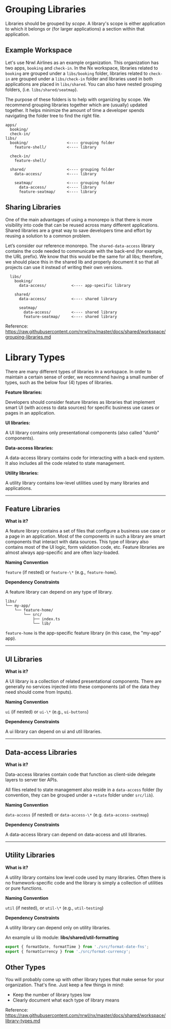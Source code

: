 # Grouping Libraries

Libraries should be grouped by _scope_. A library's scope is either application to which it belongs or (for larger applications) a section within that application.

## Example Workspace

Let's use Nrwl Airlines as an example organization. This organization has two apps, `booking` and `check-in`. In the Nx workspace, libraries related to `booking` are grouped under a `libs/booking` folder, libraries related to `check-in` are grouped under a `libs/check-in` folder and libraries used in both applications are placed in `libs/shared`. You can also have nested grouping folders, (i.e. `libs/shared/seatmap`).

The purpose of these folders is to help with organizing by scope. We recommend grouping libraries together which are (usually) updated together. It helps minimize the amount of time a developer spends navigating the folder tree to find the right file.

```text
apps/
  booking/
  check-in/
libs/
  booking/                 <---- grouping folder
    feature-shell/         <---- library

  check-in/
    feature-shell/

  shared/                  <---- grouping folder
    data-access/           <---- library

    seatmap/               <---- grouping folder
      data-access/         <---- library
      feature-seatmap/     <---- library
```

## Sharing Libraries

One of the main advantages of using a monorepo is that there is more visibility into code that can be reused across many different applications. Shared libraries are a great way to save developers time and effort by reusing a solution to a common problem.

Let’s consider our reference monorepo. The `shared-data-access` library contains the code needed to communicate with the back-end (for example, the URL prefix). We know that this would be the same for all libs; therefore, we should place this in the shared lib and properly document it so that all projects can use it instead of writing their own versions.

```text
  libs/
    booking/
      data-access/           <---- app-specific library

    shared/
      data-access/           <---- shared library

      seatmap/
        data-access/         <---- shared library
        feature-seatmap/     <---- shared library
```

Reference: https://raw.githubusercontent.com/nrwl/nx/master/docs/shared/workspace/grouping-libraries.md

# Library Types

There are many different types of libraries in a workspace. In order to maintain a certain sense of order, we recommend having a small number of types, such as the below four (4) types of libraries.

**Feature libraries:**

Developers should consider feature libraries as libraries that implement smart UI (with access to data sources) for specific business use cases or pages in an application.

**UI libraries:**

A UI library contains only presentational components (also called "dumb" components).

**Data-access libraries:**

A data-access library contains code for interacting with a back-end system. It also includes all the code related to state management.

**Utility libraries:**

A utility library contains low-level utilities used by many libraries and applications.

---

## Feature Libraries

**What is it?**

A feature library contains a set of files that configure a business use case or a page in an application. Most of the components in such a library are smart components that interact with data sources. This type of library also contains most of the UI logic, form validation code, etc. Feature libraries are almost always app-specific and are often lazy-loaded.

**Naming Convention**

`feature` (if nested) or `feature-\*` (e.g., `feature-home`).

**Dependency Constraints**

A feature library can depend on any type of library.

```treeview
libs/
└── my-app/
    └── feature-home/
        └── src/
            ├── index.ts
            └── lib/
```

`feature-home` is the app-specific feature library (in this case, the "my-app" app).

---

## UI Libraries

**What is it?**

A UI library is a collection of related presentational components. There are generally no services injected into these components (all of the data they need should come from Inputs).

**Naming Convention**

`ui` (if nested) or `ui-\*` (e.g., `ui-buttons`)

**Dependency Constraints**

A ui library can depend on ui and util libraries.

---

## Data-access Libraries

**What is it?**

Data-access libraries contain code that function as client-side delegate layers to server tier APIs.

All files related to state management also reside in a `data-access` folder (by convention, they can be grouped under a `+state` folder under `src/lib`).

**Naming Convention**

`data-access` (if nested) or `data-access-\*` (e.g. `data-access-seatmap`)

**Dependency Constraints**

A data-access library can depend on data-access and util libraries.

---

## Utility Libraries

**What is it?**

A utility library contains low level code used by many libraries. Often there is no framework-specific code and the library is simply a collection of utilities or pure functions.

**Naming Convention**

`util` (if nested), or `util-\*` (e.g., `util-testing`)

**Dependency Constraints**

A utility library can depend only on utility libraries.

An example ui lib module: **libs/shared/util-formatting**

```typescript
export { formatDate, formatTime } from './src/format-date-fns';
export { formatCurrency } from './src/format-currency';
```

## Other Types

You will probably come up with other library types that make sense for your organization. That's fine. Just keep a few things in mind:

- Keep the number of library types low
- Clearly document what each type of library means

Reference: https://raw.githubusercontent.com/nrwl/nx/master/docs/shared/workspace/library-types.md

